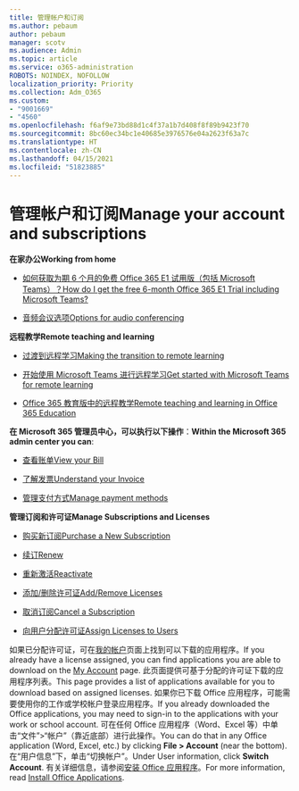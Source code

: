 ```yaml
---
title: 管理帐户和订阅
ms.author: pebaum
author: pebaum
manager: scotv
ms.audience: Admin
ms.topic: article
ms.service: o365-administration
ROBOTS: NOINDEX, NOFOLLOW
localization_priority: Priority
ms.collection: Adm_O365
ms.custom:
- "9001669"
- "4560"
ms.openlocfilehash: f6af9e73bd88d1c4f37a1b7d408f8f89b9423f70
ms.sourcegitcommit: 8bc60ec34bc1e40685e3976576e04a2623f63a7c
ms.translationtype: HT
ms.contentlocale: zh-CN
ms.lasthandoff: 04/15/2021
ms.locfileid: "51823885"
---
```

# <a name="manage-your-account-and-subscriptions"></a><span data-ttu-id="d7dbb-102">管理帐户和订阅</span><span class="sxs-lookup"><span data-stu-id="d7dbb-102">Manage your account and subscriptions</span></span>

<span data-ttu-id="d7dbb-103">**在家办公**</span><span class="sxs-lookup"><span data-stu-id="d7dbb-103">**Working from home**</span></span>
- [<span data-ttu-id="d7dbb-104">如何获取为期 6 个月的免费 Office 365 E1 试用版（包括 Microsoft Teams）？</span><span class="sxs-lookup"><span data-stu-id="d7dbb-104">How do I get the free 6-month Office 365 E1 Trial including Microsoft Teams?</span></span>](https://docs.microsoft.com/MicrosoftTeams/e1-trial-license)

- [<span data-ttu-id="d7dbb-105">音频会议选项</span><span class="sxs-lookup"><span data-stu-id="d7dbb-105">Options for audio conferencing</span></span>](https://docs.microsoft.com/alchemyinsights/options-for-audio-conferencing)

<span data-ttu-id="d7dbb-106">**远程教学**</span><span class="sxs-lookup"><span data-stu-id="d7dbb-106">**Remote teaching and learning**</span></span>

- [<span data-ttu-id="d7dbb-107">过渡到远程学习</span><span class="sxs-lookup"><span data-stu-id="d7dbb-107">Making the transition to remote learning</span></span>](https://www.microsoft.com/education/remote-learning)

- [<span data-ttu-id="d7dbb-108">开始使用 Microsoft Teams 进行远程学习</span><span class="sxs-lookup"><span data-stu-id="d7dbb-108">Get started with Microsoft Teams for remote learning</span></span>](https://docs.microsoft.com/MicrosoftTeams/remote-learning-edu)

- [<span data-ttu-id="d7dbb-109">Office 365 教育版中的远程教学</span><span class="sxs-lookup"><span data-stu-id="d7dbb-109">Remote teaching and learning in Office 365 Education</span></span>](https://docs.microsoft.com/MicrosoftTeams/remote-learning-edu)

<span data-ttu-id="d7dbb-110">**在 Microsoft 365 管理员中心，可以执行以下操作**：</span><span class="sxs-lookup"><span data-stu-id="d7dbb-110">**Within the Microsoft 365 admin center you can**:</span></span> 

- [<span data-ttu-id="d7dbb-111">查看账单</span><span class="sxs-lookup"><span data-stu-id="d7dbb-111">View your Bill</span></span>](https://docs.microsoft.com/microsoft-365/commerce/billing-and-payments/view-your-bill-or-invoice) 

- [<span data-ttu-id="d7dbb-112">了解发票</span><span class="sxs-lookup"><span data-stu-id="d7dbb-112">Understand your Invoice</span></span>](https://docs.microsoft.com/microsoft-365/commerce/billing-and-payments/understand-your-invoice)

- [<span data-ttu-id="d7dbb-113">管理支付方式</span><span class="sxs-lookup"><span data-stu-id="d7dbb-113">Manage payment methods</span></span>](https://docs.microsoft.com/microsoft-365/commerce/billing-and-payments/manage-payment-methods)

<span data-ttu-id="d7dbb-114">**管理订阅和许可证**</span><span class="sxs-lookup"><span data-stu-id="d7dbb-114">**Manage Subscriptions and Licenses**</span></span> 

- [<span data-ttu-id="d7dbb-115">购买新订阅</span><span class="sxs-lookup"><span data-stu-id="d7dbb-115">Purchase a New Subscription</span></span>](https://docs.microsoft.com/microsoft-365/commerce/subscriptions/upgrade-to-different-plan)

- [<span data-ttu-id="d7dbb-116">续订</span><span class="sxs-lookup"><span data-stu-id="d7dbb-116">Renew</span></span>](https://docs.microsoft.com/microsoft-365/commerce/subscriptions/renew-your-subscription) 

- [<span data-ttu-id="d7dbb-117">重新激活</span><span class="sxs-lookup"><span data-stu-id="d7dbb-117">Reactivate</span></span>](https://docs.microsoft.com/microsoft-365/commerce/subscriptions/reactivate-your-subscription)

- [<span data-ttu-id="d7dbb-118">添加/删除许可证</span><span class="sxs-lookup"><span data-stu-id="d7dbb-118">Add/Remove Licenses</span></span>](https://docs.microsoft.com/microsoft-365/commerce/licenses/buy-licenses)

- [<span data-ttu-id="d7dbb-119">取消订阅</span><span class="sxs-lookup"><span data-stu-id="d7dbb-119">Cancel a Subscription</span></span>](https://docs.microsoft.com/microsoft-365/commerce/subscriptions/cancel-your-subscription)

- [<span data-ttu-id="d7dbb-120">向用户分配许可证</span><span class="sxs-lookup"><span data-stu-id="d7dbb-120">Assign Licenses to Users</span></span>](https://docs.microsoft.com/microsoft-365/admin/manage/assign-licenses-to-users)

<span data-ttu-id="d7dbb-121">如果已分配许可证，可在[我的帐户](https://portal.office.com/account/#installs)页面上找到可以下载的应用程序。</span><span class="sxs-lookup"><span data-stu-id="d7dbb-121">If you already have a license assigned, you can find applications you are able to download on the [My Account](https://portal.office.com/account/#installs) page.</span></span> <span data-ttu-id="d7dbb-122">此页面提供可基于分配的许可证下载的应用程序列表。</span><span class="sxs-lookup"><span data-stu-id="d7dbb-122">This page provides a list of applications available for you to download based on assigned licenses.</span></span> <span data-ttu-id="d7dbb-123">如果你已下载 Office 应用程序，可能需要使用你的工作或学校帐户登录应用程序。</span><span class="sxs-lookup"><span data-stu-id="d7dbb-123">If you already downloaded the Office applications, you may need to sign-in to the applications with your work or school account.</span></span> <span data-ttu-id="d7dbb-124">可在任何 Office 应用程序（Word、Excel 等）中单击“文件”>“帐户”（靠近底部）进行此操作。</span><span class="sxs-lookup"><span data-stu-id="d7dbb-124">You can do that in any Office application (Word, Excel, etc.) by clicking **File > Account** (near the bottom).</span></span> <span data-ttu-id="d7dbb-125">在“用户信息”下，单击“切换帐户”。</span><span class="sxs-lookup"><span data-stu-id="d7dbb-125">Under User information, click **Switch Account**.</span></span> <span data-ttu-id="d7dbb-126">有关详细信息，请参阅[安装 Office 应用程序](https://docs.microsoft.com/microsoft-365/admin/setup/install-applications)。</span><span class="sxs-lookup"><span data-stu-id="d7dbb-126">For more information, read [Install Office Applications](https://docs.microsoft.com/microsoft-365/admin/setup/install-applications).</span></span> 
